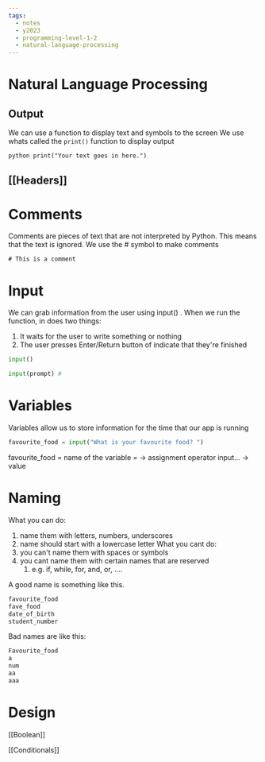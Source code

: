 ```yaml
---
tags:
  - notes
  - y2023
  - programming-level-1-2
  - natural-language-processing
---
```

# Natural Language Processing

## Output
We can use a function to display text and symbols to the screen
We use whats called the `print()` function to display output

``python
print("Your text goes in here.")
``
## [[Headers]]

# Comments
Comments are pieces of text that are not interpreted by Python.
This means that the text is ignored.
We use the # symbol to make comments
```
# This is a comment
```
# Input 
We can grab information from the user using input() . 
When we run the function, in does two things:
1. It waits for the user to write something or nothing
2. The user presses Enter/Return button of indicate that they're finished
```python
input()

input(prompt) #
```

# Variables
Variables allow us to store information for the time that our app is running

~~~python
favourite_food = input("What is your favourite food? ")
~~~
favourite_food = name of the variable
= -> assignment operator
input... -> value

# Naming

What you can do:
1. name them with letters, numbers, underscores
2. name should start with a lowercase letter 
What you cant do:
1. you can't name them with spaces or symbols
2. you cant name them with certain names that are reserved
	1.  e.g. if, while, for, and, or, ....

A good name is something like this.
~~~python
favourite_food
fave_food 
date_of_birth
student_number
~~~

Bad names are like this:
~~~python
Favourite_food
a
num
aa
aaa
~~~

# Design

[[Boolean]]

[[Conditionals]]
